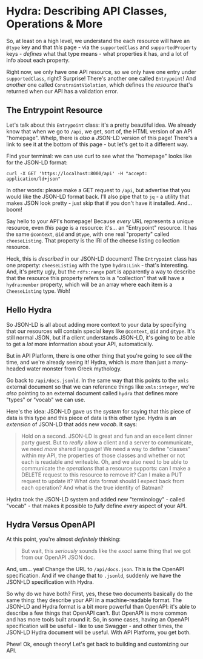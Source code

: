 # Hydra: Describing API Classes, Operations & More

So, at least on a high level, we understand the each resource will have an `@type`
key and that *this* page - via the `supportedClass` and `supportedProperty` keys -
*defines* what that type means - what properties it has, and a lot of info about
each property.

Right now, we only have one API resource, so we only have one entry under
`supportedClass`, right? Surprise! There's another one called `Entrypoint`!
And *another* one called `ConstraintViolation`, which defines the *resource* that's
returned when our API has a validation error.

## The Entrypoint Resource

Let's talk about this `Entrypoint` class: it's a pretty beautiful idea. We already
know that when we go to `/api`, we get, sort of, the HTML version of an API
"homepage". Whelp, there is *also* a JSON-LD version of this page! There's a link
to see it at the bottom of this page - but let's get to it a different way.

Find your terminal: we can use curl to see what the "homepage" looks like for the
JSON-LD format:

```terminal
curl -X GET 'https://localhost:8000/api' -H "accept: application/ld+json"
```

In other words: please make a GET request to `/api`, but advertise that you would
like the JSON-LD format back. I'll also pipe that to `jq` - a utility that makes
JSON look pretty - just skip that if you don't have it installed. And... boom!

Say hello to your API's homepage! Because *every* URL represents a unique resource,
even *this* page is a resource: it's... an "Entrypoint" resource. It has the same
`@context`, `@id` and `@type`, with one real "property" called `cheeseListing`.
That property is the IRI of the cheese listing collection resource.

Heck, this is *described* in our JSON-LD document! The `Entrypoint` class has
one property: `cheeseListing` with the type `hydra:Link` - that's interesting.
And, it's pretty ugly, but the `rdfs:range` part is apparently a way to describe
that the resource this property refers to is a "collection" that will have a
`hydra:member` property, which will be an array where each item is a
`CheeseListing` type. Woh!

## Hello Hydra

So JSON-LD is all about adding more context to your data by specifying that our
resources will contain special keys like `@context`, `@id` and `@type`. It's
still normal JSON, but if a client understands JSON-LD, it's going to be able to
get a *lot* more information about your API, automatically.

But in API Platform, there is one other thing that you're going to see *all* the
time, and we're already seeing it! Hydra, which is *more* than just a many-headed
water monster from Greek mythology.

Go back to `/api/docs.jsonld`. In the same way that this points to the
`xmls` external document so that we can reference things like `xmls:integer`,
we're *also* pointing to an external document called `hydra` that defines more
"types" or "vocab" we can use.

Here's the idea: JSON-LD gave us the *system* for saying that this piece of data
is this type and this piece of data is this other type. Hydra is an *extension*
of JSON-LD that adds new *vocab*. It says:

> Hold on a second. JSON-LD is great and fun and an excellent dinner party guest.
> But to *really* allow a client and a server to communicate, we need *more*
> shared language! We need a way to define "classes" within my API, the properties
> of those classes and whether or not each is readable and writeable. Oh, and we
> also need to be able to communicate the *operations* that a resource supports:
> can I make a DELETE request to this resource to remove it? Can I make a PUT
> request to update it? What data format should I expect back from each operation?
> And what is the true identity of Batman?

Hydra took the JSON-LD system and added new "terminology" - called "vocab" - that
makes it possible to *fully* define *every* aspect of your API.

## Hydra Versus OpenAPI

At this point, you're almost *definitely* thinking:

> But wait, this *seriously* sounds like the *exact* same thing that we got
> from our OpenAPI JSON doc.

And, um... yea! Change the URL to `/api/docs.json`. This is the OpenAPI specification.
And if we change that to `.jsonld`, suddenly we have the JSON-LD specification
with Hydra.

So why do we have both? First, yes, these two documents basically do the
same thing: they describe your API in a machine-readable format. The JSON-LD and
Hydra format is a bit more powerful than OpenAPI: it's able to describe a few
things that OpenAPI can't. But OpenAPI is more common and has more tools built
around it. So, in some cases, having an OpenAPI specification will be useful - like
to use Swagger - and other times, the JSON-LD Hydra document will be useful. With
API Platform, you get both.

Phew! Ok, enough theory! Let's get back to building and customizing our API.

